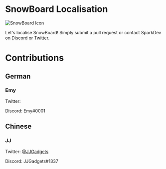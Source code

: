 # SnowBoard Localisation
![SnowBoard Icon](https://i.imgur.com/du1jZL7.png)

Let's localise SnowBoard!
Simply submit a pull request or contact SparkDev on Discord or [Twitter][ST].

# Contributions

## German
### Emy
Twitter:
 
Discord: Emy#0001

## Chinese
### JJ
Twitter: [@JJGadgets][JJT]

Discord: JJGadgets#1337

[ST]: https://twitter.com/SparkDev_ "Spark's Twitter"
[JJT]: https://twitter.com/JJGadgets "JJ's Twitter"